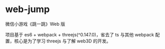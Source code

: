 # web-jump

微信小游戏《跳一跳》Web 版

项目基于 es6 + webpack + threejs(^0.147.0)，省去了 ts 与其他 webpack 配置，核心是为了学习 threejs 与了解 web3D 的开发。
